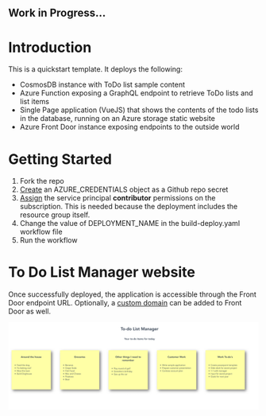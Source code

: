 ## Work in Progress... 

# Introduction
This is a quickstart template. It deploys the following:
- CosmosDB instance with ToDo list sample content
- Azure Function exposing a GraphQL endpoint to retrieve ToDo lists and list items
- Single Page application (VueJS) that shows the contents of the todo lists in the database, running on an Azure storage static website
- Azure Front Door instance exposing endpoints to the outside world

# Getting Started
1. Fork the repo
2. [Create](https://github.com/marketplace/actions/azure-cli-action#configure-azure-credentials-as-github-secret) an AZURE_CREDENTIALS object as a Github repo secret
3. [Assign](https://docs.microsoft.com/azure/role-based-access-control/role-assignments-portal) the service principal **contributor** permissions on the subscription. This is needed because the deployment includes the resource group itself. 
4. Change the value of DEPLOYMENT_NAME in the build-deploy.yaml workflow file
5. Run the workflow

# To Do List Manager website
Once successfully deployed, the application is accessible through the Front Door endpoint URL. Optionally, a [custom domain](https://docs.microsoft.com/azure/frontdoor/front-door-custom-domain) can be added to Front Door as well. 

![Screenshot of the todolist webpage](/assets/todolistmanager.png)